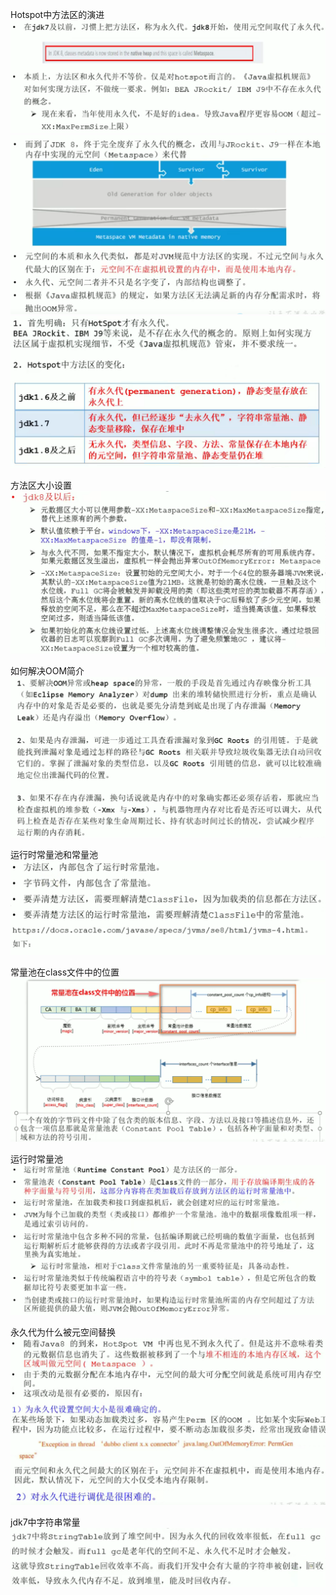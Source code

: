 Hotspot中方法区的演进
![img.png](../../../../../resources/Hotspot中方法区的演进.png)
![img.png](../../../../../resources/Hotspot中方法区的演进2.png)
![img.png](../../../../../resources/方法区的演进细节.png)

方法区大小设置
![img.png](../../../../../resources/方法区大小设置.png)

如何解决OOM简介
![img.png](../../../../../resources/如何解决OOM简介.png)

运行时常量池和常量池
![img.png](../../../../../resources/运行时常量池和常量池.png)

常量池在class文件中的位置
![img.png](../../../../../resources/常量池在class文件中的位置.png)

运行时常量池
![img.png](../../../../../resources/运行时常量池.png)

永久代为什么被元空间替换
![img.png](../../../../../resources/永久代为什么被元空间替换.png)

jdk7中字符串常量
![img.png](../../../../../resources/jdk7中字符创常量.png)